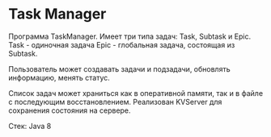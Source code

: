 # Task Manager

Программа TaskManager. 
Имеет три типа задач: Task, Subtask и Epic.
Task - одиночная задача
Epic - глобальная задача, состоящая из Subtask.

Пользователь может создавать задачи и подзадачи, обновлять информацию, менять статус.

Список задач может храниться как в оперативной памяти, так и в файле с последующим восстановлением. Реализован KVServer для сохранения состояния на сервере.

Стек: Java 8

